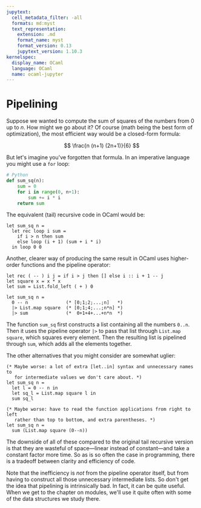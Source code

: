 ```yaml
---
jupytext:
  cell_metadata_filter: -all
  formats: md:myst
  text_representation:
    extension: .md
    format_name: myst
    format_version: 0.13
    jupytext_version: 1.10.3
kernelspec:
  display_name: OCaml
  language: OCaml
  name: ocaml-jupyter
---
```


# Pipelining

Suppose we wanted to compute the sum of squares of the numbers from 0 up to $n$.
How might we go about it? Of course (math being the best form of optimization),
the most efficient way would be a closed-form formula:

$$
\frac{n (n+1) (2n+1)}{6}
$$

But let's imagine you've forgotten that formula. In an imperative language you
might use a `for` loop:

```python
# Python
def sum_sq(n):
	sum = 0
	for i in range(0, n+1):
		sum += i * i
	return sum
```

The equivalent (tail) recursive code in OCaml would be:
```{code-cell} ocaml
let sum_sq n =
  let rec loop i sum =
    if i > n then sum
    else loop (i + 1) (sum + i * i)
  in loop 0 0
```

Another, clearer way of producing the same result in OCaml uses higher-order
functions and the pipeline operator:
```{code-cell} ocaml
let rec ( -- ) i j = if i > j then [] else i :: i + 1 -- j
let square x = x * x
let sum = List.fold_left ( + ) 0

let sum_sq n =
  0 -- n              (* [0;1;2;...;n]   *)
  |> List.map square  (* [0;1;4;...;n*n] *)
  |> sum              (*  0+1+4+...+n*n  *)
```
The function `sum_sq` first constructs a list containing all the numbers `0..n`.
Then it uses the pipeline operator `|>` to pass that list through
`List.map square`, which squares every element. Then the resulting list is
pipelined through `sum`, which adds all the elements together.

The other alternatives that you might consider are somewhat uglier:
```{code-cell} ocaml
(* Maybe worse: a lot of extra [let..in] syntax and unnecessary names to
   for intermediate values we don't care about. *)
let sum_sq n =
  let l = 0 -- n in
  let sq_l = List.map square l in
  sum sq_l

(* Maybe worse: have to read the function applications from right to left
   rather than top to bottom, and extra parentheses. *)
let sum_sq n =
  sum (List.map square (0--n))
```

The downside of all of these compared to the original tail recursive version is
that they are wasteful of space&mdash;linear instead of constant&mdash;and take
a constant factor more time. So as is so often the case in programming, there is
a tradeoff between clarity and efficiency of code.

Note that the inefficiency is *not* from the pipeline operator itself, but from
having to construct all those unnecessary intermediate lists. So don't get the
idea that pipelining is intrinsically bad. In fact, it can be quite useful. When
we get to the chapter on modules, we'll use it quite often with some of the data
structures we study there.
